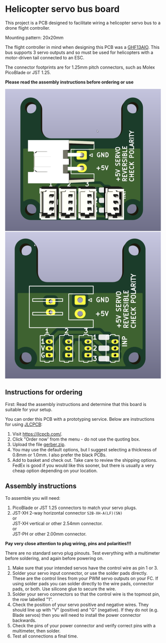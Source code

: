 # Helicopter servo bus board
This project is a PCB designed to facilitate wiring a helicopter servo bus to a drone flight controller.

Mounting pattern: 20x20mm

The flight controller in mind when designing this PCB was a [GHF13AIO](https://www.aliexpress.com/af/ghf13aio.html).
This bus supports 3 servo outputs and so must be used for helicopters with a motor-driven tail connected to an ESC.

The connector footprints are for 1.25mm pitch connectors, such as Molex PicoBlade or JST 1.25.

**Please read the assembly instructions before ordering or use**

![PCB render with connectors](images/kicad_4tUrzA8tJ4.png)
![PCB render without connectors](images/kicad_ob5k4NSuuA.png)

## Instructions for ordering

First: Read the assembly instructions and determine that this board is suitable for your setup.

You can order this PCB with a prototyping service.
Below are instructions for using [JLCPCB](https://jlcpcb.com):

1. Visit https://jlcpcb.com/.
2. Click "Order now' from the menu - do not use the quoting box.
3. Upload the file [gerber.zip](gerber.zip).
4. You may use the default options, but I suggest selecting a thickness of 0.8mm or 1.0mm. I also prefer the black PCBs.
5. Add to basket and check out. Take care to review the shipping options. FedEx is good if you would like this sooner, but there is usually a very cheap option depending on your location.

## Assembly instructions

To assemble you will need:

1. PicoBlade or JST 1.25 connectors to match your servo plugs.
2. JST-XH 2-way horizontal connector `S2B-XH-A(LF)(SN)`  
or  
JST-XH vertical or other 2.54mm connector.  
or  
JST-PH or other 2.00mm connector.

**Pay very close attention to plug wiring, pins and polarities!!!**

There are no standard servo plug pinouts.
Test everything with a multimeter before soldering, and again before powering on.

1. Make sure that your intended servos have the control wire as pin 1 or 3.
2. Solder your servo input connector, or use the solder pads directly. These are the control lines from your PWM servo outputs on your FC. If using solder pads you can solder directly to the wire pads, connector pads, or both. Use silicone glue to secure the wire.
3. Solder your servo connectors so that the control wire is the topmost pin, the row labelled "1".
4. Check the position of your servo positive and negative wires. They should line up with "V" (positive) and "G" (negative). If they do not (e.g. Blade servos) then you will need to install the power connector backwards.
5. Check the pins of your power connector and verify correct pins with a multimeter, then solder.
6. Test all connections a final time.
